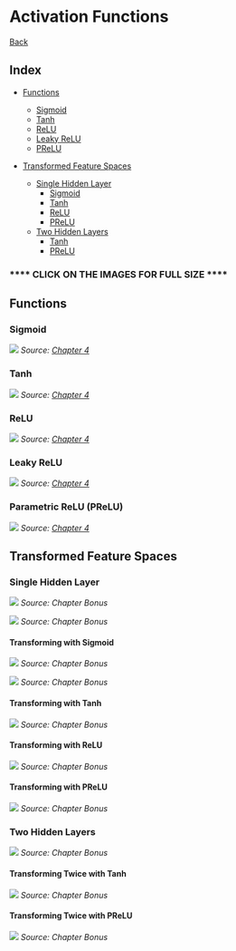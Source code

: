 # Activation Functions

[Back](https://dvgodoy.github.io/dl-visuals)

## Index

- [Functions](#functions)
    - [Sigmoid](#sigmoid)
    - [Tanh](#tanh)
    - [ReLU](#relu)
    - [Leaky ReLU](#leaky-relu)
    - [PReLU](#prelu)

- [Transformed Feature Spaces](#transformed-feature-spaces)
    - [Single Hidden Layer](#single-hidden-layer)
        - [Sigmoid](#transforming-with-sigmoid)
        - [Tanh](#transforming-with-tanh)
        - [ReLU](#transforming-with-relu)
        - [PReLU](#transforming-with-prelu)
    - [Two Hidden Layers](#two-hidden-layers)
        - [Tanh](#transforming-twice-with-tanh)
        - [PReLU](#transforming-twice-with-prelu)

### **** CLICK ON THE IMAGES FOR FULL SIZE ****

## Functions

### Sigmoid

[![](activation_sigmoid.png)](https://dvgodoy.github.io/dl-visuals/Activation%20Functions/activation_sigmoid.png)
*Source: [Chapter 4](https://github.com/dvgodoy/PyTorchStepByStep/blob/master/Chapter04.ipynb)*

### Tanh

[![](activation_tanh.png)](https://dvgodoy.github.io/dl-visuals/Activation%20Functions/activation_tanh.png)
*Source: [Chapter 4](https://github.com/dvgodoy/PyTorchStepByStep/blob/master/Chapter04.ipynb)*

### ReLU

[![](activation_relu.png)](https://dvgodoy.github.io/dl-visuals/Activation%20Functions/activation_relu.png)
*Source: [Chapter 4](https://github.com/dvgodoy/PyTorchStepByStep/blob/master/Chapter04.ipynb)*

### Leaky ReLU

[![](activation_leaky.png)](https://dvgodoy.github.io/dl-visuals/Activation%20Functions/activation_leaky.png)
*Source: [Chapter 4](https://github.com/dvgodoy/PyTorchStepByStep/blob/master/Chapter04.ipynb)*

### Parametric ReLU (PReLU)

[![](activation_prelu.png)](https://dvgodoy.github.io/dl-visuals/Activation%20Functions/activation_prelu.png)
*Source: [Chapter 4](https://github.com/dvgodoy/PyTorchStepByStep/blob/master/Chapter04.ipynb)*

## Transformed Feature Spaces

### Single Hidden Layer

[![](feature_space_1hidden.png)](https://dvgodoy.github.io/dl-visuals/Activation%20Functions/feature_space_1hidden.png)
*Source: Chapter Bonus*

[![](feature_space_1hidden_plates.png)](https://dvgodoy.github.io/dl-visuals/Activation%20Functions/feature_space_1hidden_plates.png)
*Source: Chapter Bonus*

#### Transforming with Sigmoid

[![](act_sigmoid1.png)](https://dvgodoy.github.io/dl-visuals/Activation%20Functions/act_sigmoid1.png)
*Source: Chapter Bonus*

[![](act_sigmoid2.png)](https://dvgodoy.github.io/dl-visuals/Activation%20Functions/act_sigmoid2.png)
*Source: Chapter Bonus*

#### Transforming with Tanh

[![](act_tanh.png)](https://dvgodoy.github.io/dl-visuals/Activation%20Functions/act_tanh.png)
*Source: Chapter Bonus*

#### Transforming with ReLU

[![](act_relu.png)](https://dvgodoy.github.io/dl-visuals/Activation%20Functions/act_relu.png)
*Source: Chapter Bonus*

#### Transforming with PReLU

[![](act_prelu.png)](https://dvgodoy.github.io/dl-visuals/Activation%20Functions/act_prelu.png)
*Source: Chapter Bonus*

### Two Hidden Layers

[![](feature_space_2hidden.png)](https://dvgodoy.github.io/dl-visuals/Activation%20Functions/feature_space_2hidden.png)
*Source: Chapter Bonus*

#### Transforming Twice with Tanh

[![](act_tanh_2hidden.png)](https://dvgodoy.github.io/dl-visuals/Activation%20Functions/act_tanh_2hidden.png)
*Source: Chapter Bonus*

#### Transforming Twice with PReLU

[![](act_prelu_2hidden.png)](https://dvgodoy.github.io/dl-visuals/Activation%20Functions/act_prelu_2hidden.png)
*Source: Chapter Bonus*